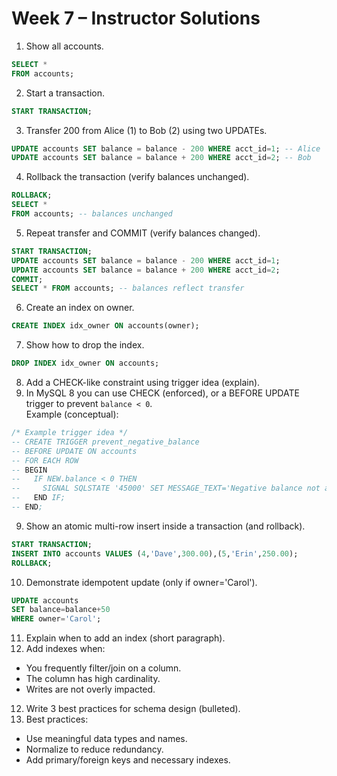 # Week 7 – Instructor Solutions

1) Show all accounts.  

```sql
SELECT * 
FROM accounts;
```

2) Start a transaction.  

```sql
START TRANSACTION;
```

3) Transfer 200 from Alice (1) to Bob (2) using two UPDATEs.  

```sql
UPDATE accounts SET balance = balance - 200 WHERE acct_id=1; -- Alice
UPDATE accounts SET balance = balance + 200 WHERE acct_id=2; -- Bob
```

4) Rollback the transaction (verify balances unchanged).  

```sql
ROLLBACK;
SELECT * 
FROM accounts; -- balances unchanged
```

5) Repeat transfer and COMMIT (verify balances changed).  
  
```sql
START TRANSACTION;
UPDATE accounts SET balance = balance - 200 WHERE acct_id=1;
UPDATE accounts SET balance = balance + 200 WHERE acct_id=2;
COMMIT;
SELECT * FROM accounts; -- balances reflect transfer
```

6) Create an index on owner.  
 
```sql
CREATE INDEX idx_owner ON accounts(owner);
```

7) Show how to drop the index.  
  
```sql
DROP INDEX idx_owner ON accounts;
```


8) Add a CHECK-like constraint using trigger idea (explain).  
8) In MySQL 8 you can use CHECK (enforced), or a BEFORE UPDATE 
   trigger to prevent `balance < 0`.  
Example (conceptual):

```sql
/* Example trigger idea */
-- CREATE TRIGGER prevent_negative_balance
-- BEFORE UPDATE ON accounts
-- FOR EACH ROW
-- BEGIN
--   IF NEW.balance < 0 THEN
--     SIGNAL SQLSTATE '45000' SET MESSAGE_TEXT='Negative balance not allowed';
--   END IF;
-- END;
```

9) Show an atomic multi-row insert inside a transaction (and rollback).  
 
```sql
START TRANSACTION;
INSERT INTO accounts VALUES (4,'Dave',300.00),(5,'Erin',250.00);
ROLLBACK;
```

10) Demonstrate idempotent update (only if owner='Carol').  

```sql
UPDATE accounts 
SET balance=balance+50 
WHERE owner='Carol';
```
11) Explain when to add an index (short paragraph).  
11)  Add indexes when:
- You frequently filter/join on a column.
- The column has high cardinality.
- Writes are not overly impacted.

12) Write 3 best practices for schema design (bulleted). 
12) Best practices:
- Use meaningful data types and names.
- Normalize to reduce redundancy.
- Add primary/foreign keys and necessary indexes.
